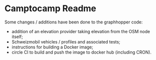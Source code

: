 # Camptocamp Readme

Some changes / additions have been done to the graphhopper code:

- addition of an elevation provider taking elevation from the OSM node itself;
- Schweizmobil vehicles / profiles and associated tests;
- instructions for building a Docker image;
- circle CI to build and push the image to docker hub (including CRON).
